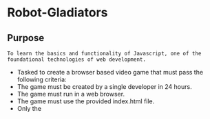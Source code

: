 # Robot-Gladiators

## Purpose
`To learn the basics and functionality of Javascript, one of the foundational technologies of web development.`
- Tasked to create a browser based video game that must pass the following criteria:
- The game must be created by a single developer in 24 hours.
- The game must run in a web browser.
- The game must use the provided index.html file.
- Only the <title> element of index.html may be changed.
- Participants cannot use CSS.
- All game code must be contained in the game.js JavaScript file.
- Extra points will be given for high-quality code


## Built With
* HTML
* Javascript

## Screenshots of Application

<img width="771" alt="Screen Shot 2022-05-15 at 8 44 41 AM" src="https://user-images.githubusercontent.com/94761193/168473859-069f762b-82b6-4931-b852-181b72e3db71.png">
  
  
<img width="724" alt="Screen Shot 2022-05-15 at 8 45 13 AM" src="https://user-images.githubusercontent.com/94761193/168473866-29cf2fd2-9223-4331-8239-20cf1f6bc3d9.png">
 
  <img width="695" alt="Screen Shot 2022-05-15 at 8 45 38 AM" src="https://user-images.githubusercontent.com/94761193/168473852-e9c4ffc5-7b95-46ef-8803-349837bb2e54.png">



## Deployed Project
[Click Here!](https://lf56.github.io/Robot-Gladiators/)

## Contribution
 Made By: [Leah Fox](https://github.com/LF56)


